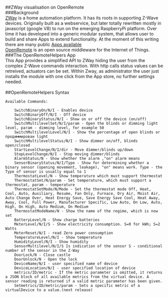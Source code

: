 ##ZWay visualisation on OpenRemote       
###Background      
[ZWay](http://razberry.zwave.me/) is a home automation platform. It has its roots in supporting Z-Wave devices. Originally built as a webservice, but later totally rewritten mostly in javascript (google V8) to run on the emerging RaspberryPi platform. Over time it has developed into a generic modular system, that allows user to build and share Apps to extend functionality. At the moment of this writing there are many public [Apps available](http://developer.z-wave.me/?uri=public#/web/apps)      
[OpenRemote](http://www.openremote.com/) is an open source middleware for the Internet of Things.      
###The OpenRemoteHelpers App      
This App provides a simplified API to ZWay hiding the user from the complex Z-Wave commands interaction. With http calls status values can be retreived, actuators can be set. Within Zway, as administrator the user just installs the module with one click from the App store, no further settings needed.       
<to be continued>      
##OpenRemoteHelpers Syntax      
```     
Available Commands:

    SwitchBinaryOn/N/I - Enables device
    SwitchBinaryOff/N/I - Off device
    SwitchBinaryStatus/N/I - Show on or off the device (on/off)
    SwitchMultilevelSet/N/I/param - Open the blinds or dimming light level, param - dimming level, for example 50
    SwitchMultilevelLevel/N/I - Show the percentage of open blinds or продиммирован light
    SwitchMultilevelStatus/N/I - Show dimmer on/off, blinds open/closed
    StartLevelChange/N/I/dir - Move dimmer/blinds up/down
    StopLevelChange/N/I - Stop moving dimmer/blinds
    AlarmStatus/N - Show whether the alarm ,"on" alarm means
    SensorBinaryStatus/N/I/Type - Show for determining whether a binary sensor (opening movement, leakage), "on" means work. Type - the Type of sensor is usually equal to 1
    ThermostatLevel/N - Show temperature which must support thermostat
    ThermostatSet/N/param - Set temperature, which must support a thermostat, param - temperature
    ThermostatSetMode/N/Mode - Set the thermostat mode Off, Heat, Cool, Auto, Auxiliary, Resume, Fan Only, Furnace, Dry Air, Moist Air, Auto Change Over, Heat Energy Save, Save Energy Save Cool, Heat Away, Away, Cool, Full Power, Manufacturer Specific, Low Auto, On Low, Auto, High, On High, Auto Medium, On Medium
    ThermostatModeName/N - Show the name of the regime, which is now set
    BatteryLevel/N - Show charge batteries
    MeterLevel/N/I/S - Show electricity consumption. S=0 for kWh; S=2 Watts
    MeterReset/N/I - read Zero power consumption
    TemperatureLevel/N/I - Show temperature
    HumidityLevel/N/I - Show humidity
    SensorMultilevel/N/I/S Is indication of the sensor S - conditional number of the sensor in the Z-Way
    DoorLock/N - Close castle
    DoorUnlock/N - Open the lock
    DeviceName/N/I - user specified name of device
    DeviceLocation/N/I - user specified location of device
    metrics/ID/metric - If the metric parameter is omitted, it returns a JSON block of all available metrics from the virtual device. A sensor reading is returned if a valid metric parameter has been given.
    Setmetrics/ID/metric/param - Sets a specific metric of a virtualDevice to a value.(next release)
```     